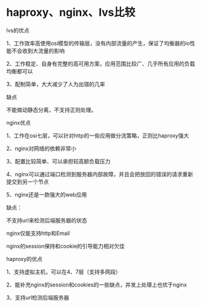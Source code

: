 # haproxy、nginx、lvs比较

lvs的优点

1、工作效率高使用osi模型的传输层，没有内部流量的产生，保证了均衡器的io性能不会收到大流量的影响

2、工作稳定、自身有完整的高可用方案，应用范围比较广、几乎所有应用的负载均衡都可以

3、配制简单，大大减少了人为出错的几率

缺点

不能做动静态分离，不支持正则处理。

nginx优点

1、工作在osi七层，可以针对http的一些应用做分流策略，正则比haproxy强大

2、nginx对网络的依赖非常小

3、配置比较简单、可以承担较高额负载压力

4、nginx可以通过端口检测到服务器内部故障，并且会把放回的错误的请求重新提交到另一个节点

5、nginx还是一款强大的web应用

缺点：

不支持url来检测后端服务器的状态

nginx仅能支持http和Email

nginx的session保持和cookie的引导能力相对欠佳



haproxy的优点

1、支持虚拟主机，可以在4、7层（支持多网段）

2、能补充nginx的session和cookies的一些缺点，并发上处理上也优于nginx

3、支持url检测后端服务器